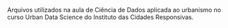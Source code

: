 Arquivos utilizados na aula de Ciência de Dados aplicada ao urbanismo no curso Urban Data Science do Instituto das Cidades Responsivas.
